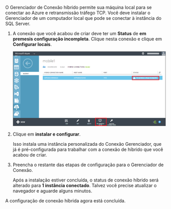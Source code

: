 
O Gerenciador de Conexão híbrido permite sua máquina local para se conectar ao Azure e retransmissão tráfego TCP. Você deve instalar o Gerenciador de um computador local que pode se conectar à instância do SQL Server.

1. A conexão que você acabou de criar deve ter um **Status** de **em premesis configuração incompleta**. Clique nesta conexão e clique em **Configurar locais**.

    ![Configuração de local](./media/hybrid-connections-install-connection-manager/5-1.png)

2. Clique em **instalar e configurar**.

    Isso instala uma instância personalizada do Conexão Gerenciador, que já é pré-configurada para trabalhar com a conexão de híbrido que você acabou de criar.

3. Preencha o restante das etapas de configuração para o Gerenciador de Conexão.

    Após a instalação estiver concluída, o status de conexão híbrido será alterado para **1 instância conectado**. Talvez você precise atualizar o navegador e aguarde alguns minutos. 

A configuração de conexão híbrida agora está concluída.